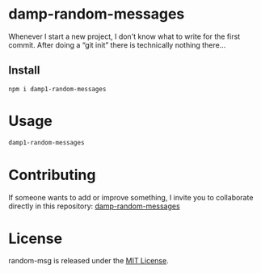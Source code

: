 # damp-random-messages

Whenever I start a new project, I don't know what to write for the first commit. After doing a “git init” there is technically nothing there...

## Install

```npm
npm i damp1-random-messages
```

# Usage

```bash
damp1-random-messages
```

# Contributing
If someone wants to add or improve something, I invite you to collaborate directly in this repository: [damp-random-messages](https://github.com/dampDev/damp-random-messages)

# License
random-msg is released under the [MIT License](https://opensource.org/licenses/MIT).